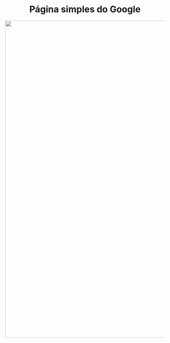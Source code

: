<h1 align="center"> Página simples do Google </h1>

<div align="center">
<img src="https://user-images.githubusercontent.com/101367516/187497306-139e19a3-0f9f-407f-af76-d0b8977e626a.jpg" width="1000px"/>
</div>

